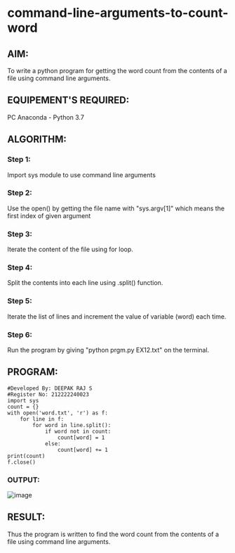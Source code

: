 # command-line-arguments-to-count-word
## AIM:
To write a python program for getting the word count from the contents of a file using command line arguments.
## EQUIPEMENT'S REQUIRED: 
PC
Anaconda - Python 3.7
## ALGORITHM: 
### Step 1:
Import sys module to use command line arguments
### Step 2:
Use the open() by getting the file name with "sys.argv[1]" which means the first index of given argument
### Step 3:
Iterate the content of the file using for loop.
### Step 4:
Split the contents into each line using .split() function.
### Step 5:
Iterate the list of lines and increment the value of variable (word) each time.
### Step 6:
Run the program by giving "python prgm.py EX12.txt" on the terminal.
## PROGRAM:
```
#Developed By: DEEPAK RAJ S
#Register No: 212222240023
import sys
count = {}
with open('word.txt', 'r') as f:
    for line in f:
        for word in line.split():
            if word not in count:
                count[word] = 1
            else:
                count[word] += 1
print(count)
f.close()
```
### OUTPUT:
![image](https://github.com/DEEPAK2200233/command-line-arguments-to-count-word/assets/118707676/ae5bb82d-8d20-4317-82a0-b670b8045aa0)

## RESULT:
Thus the program is written to find the word count from the contents of a file using command line arguments.
